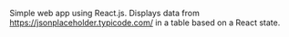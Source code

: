 Simple web app using React.js. Displays data from https://jsonplaceholder.typicode.com/ in a table based on a React state.
